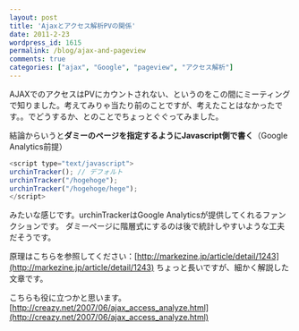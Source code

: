 ```yaml
---
layout: post
title: 'Ajaxとアクセス解析PVの関係'
date: 2011-2-23
wordpress_id: 1615
permalink: /blog/ajax-and-pageview
comments: true
categories: ["ajax", "Google", "pageview", "アクセス解析"]
---
```

AJAXでのアクセスはPVにカウントされない、というのをこの間にミーティングで知りました。考えてみりゃ当たり前のことですが、考えたことはなかったです。。でどうするか、とのことでちょっとぐぐってみました。

結論からいうと<strong>ダミーのページを指定するようにJavascript側で書く</strong>（Google Analytics前提）

```javascript
<script type="text/javascript">
urchinTracker(); // デフォルト
urchinTracker("/hogehoge");
urchinTracker("/hogehoge/hege");
</script>

```
みたいな感じです。urchinTrackerはGoogle Analyticsが提供してくれるファンクションです。
ダミーページに階層式にするのは後で統計しやすいような工夫だそうです。

原理はこちらを参照してください：[http://markezine.jp/article/detail/1243](http://markezine.jp/article/detail/1243)
ちょっと長いですが、細かく解説した文章です。

こちらも役に立つかと思います。[http://creazy.net/2007/06/ajax_access_analyze.html](http://creazy.net/2007/06/ajax_access_analyze.html)
